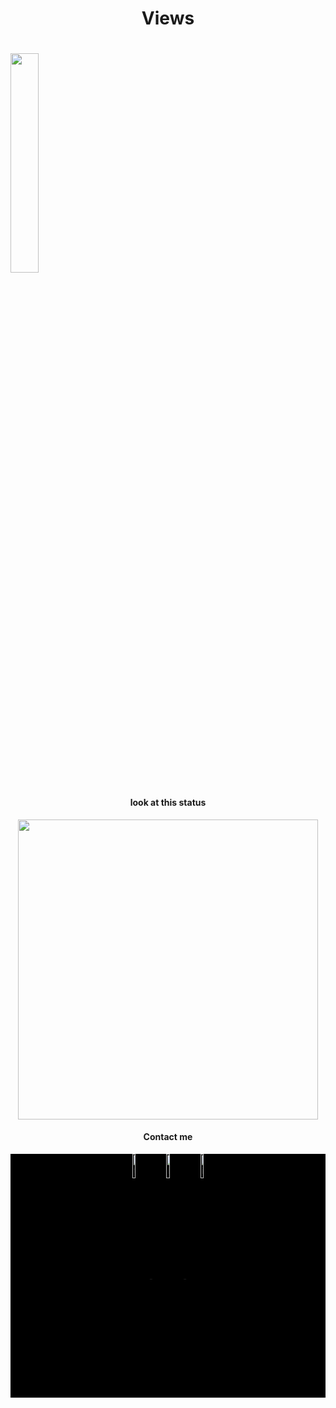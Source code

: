 <h4 align="center">
    <h1 align="center">Views<h1>
    <img src="https://profile-counter.glitch.me/Kodaiwya/count.svg" width="30%">
</h4>

<h4 align="center">look at this status</h4>

<p align="center">
    <img width="480px" src="https://github-readme-stats.vercel.app/api?username=Kodaiwya&show_icons=true&theme=prussian&layout=compact">
</p>

<h4 align="center">Contact me</h4>

<p align="center" style="background:black">
  <a href="https://twitter.com/Kodaiwya" target="_blank">
    <img width="10%" align="center" src="https://img.shields.io/badge/-Kodaiwya-05122A?style=flat&logo=twitter" alt="twitter"/>  
  </a>
  <a href="https://linkedin.com/in/Kodaiwya" target="_blank">
    <img width="10%" align="center" src="https://img.shields.io/badge/-Kodaiwya-05122A?style=flat&logo=linkedin" alt="linkedin"/>
  </a>
  <a href="https://instagram.com/Kodaiwya" target="_blank">
    <img width="10%" align="center" src="https://img.shields.io/badge/-Kodaiwya-05122A?style=flat&logo=instagram" alt="instagram"/>
  </a>
</p>